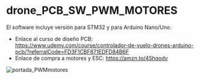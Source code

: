 # drone_PCB_SW_PWM_MOTORES

El software incluye versión para STM32 y para Arduino Nano/Uno. 

- Enlace al curso de diseño PCB: https://www.udemy.com/course/controlador-de-vuelo-drones-arduino-pcb/?referralCode=FD3F1CBF871EDFD84B6F
- Enlace de compra a motores y ESC: https://amzn.to/45hqodv

![portada_PWMmotores](https://github.com/ArduProject/drone_PCB_SW_PWM_MOTORES/assets/46316984/9ac40eae-5bde-4754-a965-22f09161ee2b)

